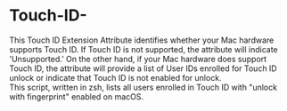 # Touch-ID-
This Touch ID Extension Attribute identifies whether your Mac hardware supports Touch ID. If Touch ID is not supported, the attribute will indicate 'Unsupported.' On the other hand, if your Mac hardware does support Touch ID, the attribute will provide a list of User IDs enrolled for Touch ID unlock or indicate that Touch ID is not enabled for unlock.  
This script, written in zsh, lists all users enrolled in Touch ID with "unlock with fingerprint" enabled on macOS.
